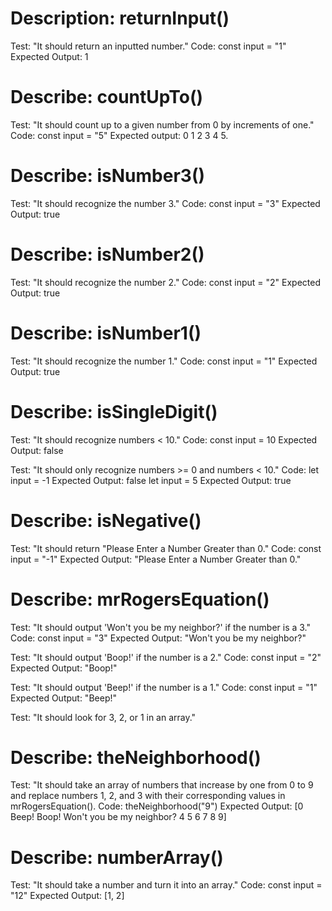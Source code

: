 # Description: returnInput()

Test: "It should return an inputted number."
Code:
const input = "1"
Expected Output: 1

# Describe: countUpTo()

Test: "It should count up to a given number from 0 by increments of one."
Code:
const input = "5"
Expected output: 0 1 2 3 4 5.

# Describe: isNumber3()

Test: "It should recognize the number 3."
Code:
const input = "3"
Expected Output: true


# Describe: isNumber2()

Test: "It should recognize the number 2."
Code: 
const input = "2"
Expected Output: true

# Describe: isNumber1()

Test: "It should recognize the number 1."
Code: 
const input = "1"
Expected Output: true

# Describe: isSingleDigit()

Test: "It should recognize numbers < 10."
Code: 
const input = 10
Expected Output: false

Test: "It should only recognize numbers >= 0 and numbers < 10."
Code: 
let input = -1
Expected Output: false
let input = 5
Expected Output: true

# Describe: isNegative()
Test: "It should return "Please Enter a Number Greater than 0."
Code: 
const input = "-1"
Expected Output: "Please Enter a Number Greater than 0."
# Describe: mrRogersEquation()

Test: "It should output 'Won't you be my neighbor?' if the number is a 3."
Code:
const input = "3"
Expected Output: "Won't you be my neighbor?"

Test: "It should output 'Boop!' if the number is a 2."
Code: 
const input = "2"
Expected Output: "Boop!"

Test: "It should output 'Beep!' if the number is a 1."
Code:
const input = "1"
Expected Output: "Beep!"

Test: "It should look for 3, 2, or 1 in an array."

# Describe: theNeighborhood()

Test: "It should take an array of numbers that increase by one from 0 to 9 and replace numbers 1, 2, and 3 with their corresponding values in mrRogersEquation().
Code: theNeighborhood("9")
Expected Output: [0 Beep! Boop! Won't you be my neighbor? 4 5 6 7 8 9]

# Describe: numberArray()

Test: "It should take a number and turn it into an array."
Code:
const input = "12"
Expected Output: [1, 2]